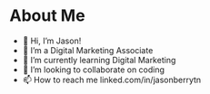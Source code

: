 <h1>About Me</h1>

- 👋 Hi, I’m Jason!
- 👀 I’m a Digital Marketing Associate
- 🌱 I’m currently learning Digital Marketing
- 💞️ I’m looking to collaborate on coding
- 📫 How to reach me linked.com/in/jasonberrytn

<!---
jasonberrytn/jasonberrytn is a ✨ special ✨ repository because its `README.md` (this file) appears on your GitHub profile.
You can click the Preview link to take a look at your changes.
--->
